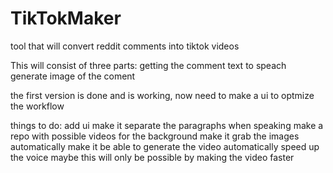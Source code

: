 # TikTokMaker
tool that will convert reddit comments into tiktok videos



This will consist of three parts:
    getting the comment
    text to speach
    generate image of the coment


the first version is done and is working, now need to make a ui to optmize the workflow


things to do:
    add ui
    make it separate the paragraphs when speaking
    make a repo with possible videos for the background
    make it grab the images automatically
    make it be able to generate the video automatically
    speed up the voice
        maybe this will only be possible by making the video faster